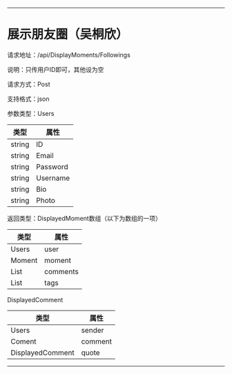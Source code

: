 ------

# 展示朋友圈（吴桐欣）

请求地址：/api/DisplayMoments/Followings

说明：只传用户ID即可，其他设为空

请求方式：Post

支持格式：json

参数类型：Users

| 类型   | 属性     |
| ------ | -------- |
| string | ID       |
| string | Email    |
| string | Password |
| string | Username |
| string | Bio      |
| string | Photo    |

返回类型：DisplayedMoment数组（以下为数组的一项）

| 类型                   | 属性     |
| ---------------------- | -------- |
| Users                  | user     |
| Moment                 | moment   |
| List<DisplayedComment> | comments |
| List<stirng>           | tags     |

DisplayedComment

| 类型             | 属性    |
| ---------------- | ------- |
| Users            | sender  |
| Coment           | comment |
| DisplayedComment | quote   |

------

